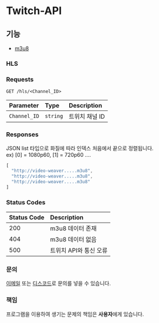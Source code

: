 # Twitch-API <img src="https://img.shields.io/static/v1?label=code&message=Node.js&color=green" alt="">

## 기능
- [m3u8](#hls)

### HLS
### Requests
```http
GET /hls/<Channel_ID>
```
| Parameter | Type | Description |
| :--- | :--- | :--- |
| `Channel_ID` | `string` | 트위치 채널 ID |

### Responses
JSON list 타입으로 화질에 따라 인덱스 처음에서 끝으로 정렬됩니다.<br>
ex) [0] = 1080p60, [1] = 720p60 ....
```javascript
[
  "http://video-weaver.....m3u8",
  "http://video-weaver.....m3u8",
  "http://video-weaver.....m3u8"
]
```

### Status Codes
| Status Code | Description |
| :--- | :--- |
| 200 | m3u8 데이터 존재 |
| 404 | m3u8 데이터 없음 |
| 500 | 트위치 API와 통신 오류 |

### 문의
[이메일](mailto:kwabang2827@gmail.com) 또는 [디스코드](https://kwabang.net/join)로 문의를 넣을 수 있습니다.

### 책임
프로그램을 이용하여 생기는 문제의 책임은 **사용자**에게 있습니다.
